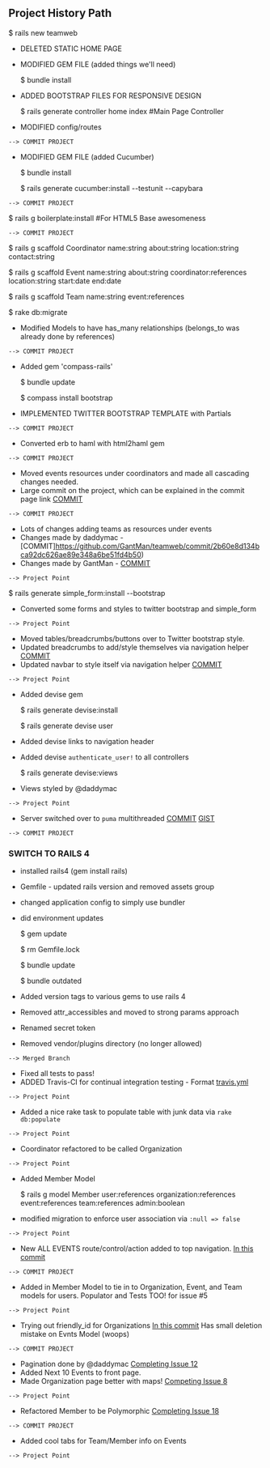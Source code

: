 ## Project History Path
  
  $ rails new teamweb
  
* DELETED STATIC HOME PAGE
* MODIFIED GEM FILE (added things we'll need)

  $ bundle install
  
* ADDED BOOTSTRAP FILES FOR RESPONSIVE DESIGN

  $ rails generate controller home index #Main Page Controller
  
* MODIFIED config/routes 

`--> COMMIT PROJECT`


* MODIFIED GEM FILE (added Cucumber)
  
  $ bundle install

  $ rails generate cucumber:install --testunit --capybara
  
`--> COMMIT PROJECT`


$ rails g boilerplate:install #For HTML5 Base awesomeness

`--> COMMIT PROJECT`

  $ rails g scaffold Coordinator name:string about:string location:string contact:string 

  $ rails g scaffold Event name:string about:string coordinator:references location:string start:date end:date

  $ rails g scaffold Team name:string event:references 

  $ rake db:migrate 

* Modified Models to have has_many relationships (belongs_to was already
  done by references) 

`--> COMMIT PROJECT`

* Added gem 'compass-rails'

  $ bundle update

  $ compass install bootstrap

* IMPLEMENTED TWITTER BOOTSTRAP TEMPLATE with Partials

`--> COMMIT PROJECT`

* Converted erb to haml with html2haml gem

`--> COMMIT PROJECT`

* Moved events resources under coordinators and made all cascading changes needed.
* Large commit on the project, which can be explained in the commit page link [COMMIT](https://github.com/GantMan/teamweb/commit/6ba46f798f6fac3cc21830ebbe36d3340a6a42ad)

`--> COMMIT PROJECT`

* Lots of changes adding teams as resources under events
* Changes made by daddymac - [COMMIT]https://github.com/GantMan/teamweb/commit/2b60e8d134bca92dc626ae89e348a6be51fd4b50)
* Changes made by GantMan - [COMMIT](https://github.com/GantMan/teamweb/commit/628936b7c6648b4f31a9b7fb8ad5522d4d19232c)

`--> Project Point`

  $ rails generate simple_form:install --bootstrap
* Converted some forms and styles to twitter bootstrap and simple_form

`--> Project Point`

* Moved tables/breadcrumbs/buttons over to Twitter bootstrap style.
* Updated breadcrumbs to add/style themselves via navigation helper [COMMIT](https://github.com/GantMan/teamweb/commit/71fd221dc4343b33e9e98d3d4243f51a713fec5a)
* Updated navbar to style itself via navigation helper [COMMIT](https://github.com/GantMan/teamweb/commit/2e2cdcd515c6b0ae852607c48bfec6c4390b9ffd)

`--> Project Point`

* Added devise gem

  $ rails generate devise:install
  
  $ rails generate devise user
  
* Added devise links to navigation header
* Added devise `authenticate_user!` to all controllers

  $ rails generate devise:views
  
* Views styled by @daddymac

`--> Project Point`

* Server switched over to `puma` multithreaded [COMMIT](https://github.com/GantMan/teamweb/commit/5655e39b0885f24916ac039c0ddca75eab54cc89) [GIST](https://gist.github.com/subelsky/3987140)

`--> COMMIT PROJECT`

### SWITCH TO RAILS 4 ###
* installed rails4 (gem install rails)
* Gemfile - updated rails version and removed assets group
* changed application config to simply use bundler
* did environment updates

  $ gem update
  
  $ rm Gemfile.lock
  
  $ bundle update
  
  $ bundle outdated

* Added version tags to various gems to use rails 4
* Removed attr_accessibles and moved to strong params approach
* Renamed secret token
* Removed vendor/plugins directory (no longer allowed)

`--> Merged Branch`

* Fixed all tests to pass!
* ADDED Travis-CI for continual integration testing - Format [travis.yml](https://github.com/GantMan/teamweb/blob/master/.travis.yml)

`--> Project Point`

* Added a nice rake task to populate table with junk data via `rake db:populate`

`--> Project Point`

* Coordinator refactored to be called Organization

`--> Project Point`

* Added Member Model

  $ rails g model Member user:references organization:references event:references team:references admin:boolean
  
* modified migration to enforce user association via `:null => false`

`--> Project Point`  

* New ALL EVENTS route/control/action added to top navigation. [In this commit](https://github.com/GantMan/teamweb/commit/92649d44a738083645aae6b8fec3fcd24a596328)

`--> COMMIT PROJECT`

* Added in Member Model to tie in to Organization, Event, and Team models for users.  Populator and Tests TOO! for issue #5

`--> Project Point`  

* Trying out friendly_id for Organizations [In this commit](https://github.com/GantMan/teamweb/commit/0af3db8f7bc6c13ddaab58fa943e6b6530196c7e) Has small deletion mistake on Evnts Model (woops)

`--> COMMIT PROJECT`

* Pagination done by @daddymac [Completing Issue 12](https://github.com/GantMan/teamweb/issues/12)
* Added Next 10 Events to front page.
* Made Organization page better with maps! [Competing Issue 8](https://github.com/GantMan/teamweb/issues/8)

`--> Project Point`  

* Refactored Member to be Polymorphic [Completing Issue 18](https://github.com/GantMan/teamweb/issues/18)

`--> COMMIT PROJECT`

* Added cool tabs for Team/Member info on Events

`--> Project Point`  

